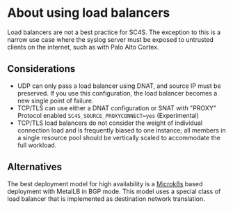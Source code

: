 # About using load balancers

Load balancers are not a best practice for SC4S. The exception to this is a narrow use case where the syslog server must be exposed to untrusted clients on the internet, such as with Palo Alto Cortex.

## Considerations

* UDP can only pass a load balancer using DNAT, and source IP must be preserved. If you use this configuration, the load balancer becomes a new single point of failure.
* TCP/TLS can use either a DNAT configuration or SNAT with "PROXY" Protocol enabled `SC4S_SOURCE_PROXYCONNECT=yes` (Experimental)
* TCP/TLS load balancers do not consider the weight of individual connection load and is frequently biased to one instance; all members in a single resource pool should be vertically scaled to accommodate the full workload.

## Alternatives

The best deployment model for high availability is a [Microk8s](https://microk8s.io/) based deployment with MetalLB in BGP mode. This model uses a special class of load balancer that is implemented as destination network translation.
